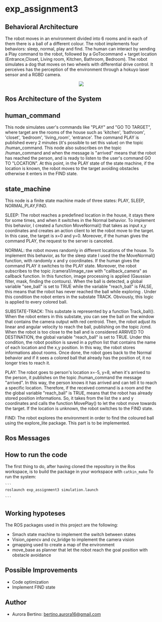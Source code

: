 # exp_assignment3

## Behavioral Architecture 
The robot moves in an environment divided into 6 rooms and in each of them there is a ball of a different colour. The robot implements four behaviors: sleep, normal, play and find. The human can interact by sending a Play command to the robot, followed by a GoTocommand + target location (Entrance,Closet, Living room, Kitchen, Bathroom, Bedroom). 
The robot simulates a dog that moves on two wheels with differential drive control. It perceives has the perception of the environment through a hokuyo laser sensor and a RGBD camera.

<p align="center"> 
<img src=https://github.com/au1698/exp_assignment3/blob/main/exp_assignment3/Images/environment).png raw=true">
</p> 
                                                                                                                   

## Ros Architecture of the System 

## human_command 
This node simulates user's commands like "PLAY"  and "GO TO TARGET", where target are the rooms of the house such as 'kitchen', 'bathroom', 'closet', 'bedroom', 'living_room', 'entrance'. The command PLAY is published every 2 minutes (it's possible to set this value) on the topic /human_command. 
This node also subscribes on the topic /human_command and when the message is "arrived" means that the robot has reached the person, and is ready to 
listen to the user's command GO TO "LOCATION".
At this point, in the PLAY state of the state machine, if the location is known, the robot moves to the target avoiding obstacles otherwise
it enters in the FIND state. 

## state_machine
This node is a finite state machine made of three states: PLAY, SLEEP, NORMAL,PLAY,FIND.

SLEEP: The robot reaches a predefined location in the house, it stays there for some times, and when it switches in the Normal behavior. To implement this behavior, I created a function MoveNormal() that takes as input x,y coordinates and creates an action client to let the robot move to the target. In this case, the target is x=0 and y=0. Moreover, if the human gives the command PLAY, the request to the server is canceled. 

NORMAL: the robot moves randomly in different locations of the house. To implement this behavior, as for the sleep state I used the the MoveNormal() function, with randomly x and y coordinates. If the human gives the command PLAY it switches to the PLAY state. Moreover, the robot subscribes to the topic /camera1/image_raw with "callback_camera" as callback function. 
In this function, image processing is applied (Gaussian filter, mask, finding the contours). When the ball is detected, a global variable "see_ball" is set to TRUE while the variable "reach_ball" is FALSE, this means that the robot has never reached the ball while exploring . Under this condition the robot enters in the substate TRACK. Obviously, this logic is applied to every colored ball.    
 
SUBSTATE-TRACK: This substate is represented by a function Track_ball(). When the robot enters in this substate, you can see the ball on the window that contains the camera output with red centroid. Then, the robot adjust its linear and angular velocity to reach the ball, publishing on the topic /cmd. When the robot is too close to the ball and is considered ARRIVED TO DESTINATION, the global variable "reach_ball" is set to TRUE. Under this condition, the robot position is saved in a python list that contains the name of each location and the x,y position. In this way, the robot stores informations about rooms. Once done, the robot goes back to the Normal behavior and if it sees a colored ball that already has the position of, it no longer tries to reach it. 

PLAY: The robot goes to person's location x=-5, y=8, when it's arrived to the person, it publishes on the topic /human_command the message "arrived". In this way, the person knows it has arrived and can tell it to reach a specific location. Therefore, if the received command is a room and the the global variable "reach_ball" is TRUE, means that the robot has already stored position informations. So, it takes from the list the x and y coordinates and calls the function MovePlay() to let the robot move towards the target. 
If the location is unknown, the robot switches to the FIND state. 

FIND: The robot explores the environment in order to find the coloured ball using the explore_lite package. This part is to be implemented. 

## Ros Messages 

## How to run the code 

The first thing to do, after having cloned the repository in the Ros workspace, is to build the package in your workspace with
    ```
    catkin_make
    ```
To run the system:
    
    ```
    roslaunch exp_assignment3 simulation.launch 

    ```

## Working hypoteses 
The ROS packages used in this project are the following:
- Smach state machine to implement the switch between states
- Vision_opencv and cv_bridge to implement the camera vision 
- gmapping used to create a map of the environment 
- move_base as planner that let the robot reach the goal position with obstacle avoidance 

## Possible Improvements 
- Code optimization 
- Implement FIND state

## Author 
* Aurora Bertino: bertino.aurora16@gmail.com


